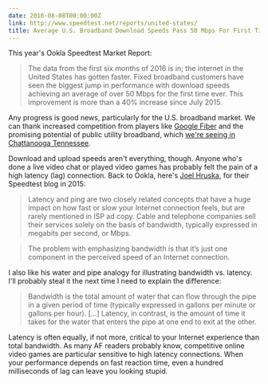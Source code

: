 ```yaml
---
date: 2016-08-08T00:00:00Z
link: http://www.speedtest.net/reports/united-states/
title: Average U.S. Broadband Download Speeds Pass 50 Mbps For First Time
---
```


This year's Ookla Speedtest Market Report:

> The data from the first six months of 2016 is in; the internet in the United States has gotten faster. Fixed broadband customers have seen the biggest jump in performance with download speeds achieving an average of over 50 Mbps for the first time ever. This improvement is more than a 40% increase since July 2015.

Any progress is good news, particularly for the U.S. broadband market. We can thank increased competition from players like [Google Fiber][fiber] and the promising potential of public utility broadband, which [we're seeing in Chattanooga Tennessee][chattanooga].

Download and upload speeds aren't everything, though. Anyone who's done a live video chat or played video games has probably felt the pain of a high latency (lag) connection. Back to Ookla, here's [Joel Hruska][joel], for their Speedtest blog in 2015:

> Latency and ping are two closely related concepts that have a huge impact on how fast or slow your Internet connection feels, but are rarely mentioned in ISP ad copy. Cable and telephone companies sell their services solely on the basis of bandwidth, typically expressed in megabits per second, or Mbps.

> The problem with emphasizing bandwidth is that it’s just one component in the perceived speed of an Internet connection.

I also like his water and pipe analogy for illustrating bandwidth vs. latency. I'll probably steal it the next time I need to explain the difference:

> Bandwidth is the total amount of water that can flow through the pipe in a given period of time (typically expressed in gallons per minute or gallons per hour). [...] Latency, in contrast, is the amount of time it takes for the water that enters the pipe at one end to exit at the other.

Latency is often equally, if not more, critical to your Internet experience than total bandwidth. As many AF readers probably know, competitive online video games are particular sensitive to high latency connections. When your performance depends on fast reaction time, even a hundred milliseconds of lag can leave you looking stupid.

[fiber]: https://fiber.google.com/about/
[chattanooga]: https://gigaom.com/2011/05/29/take-the-chattanooga-choo-choo-to-the-internets-future/
[joel]: http://www.speedtest.net/articles/what-is-ping-what-is-latency/
